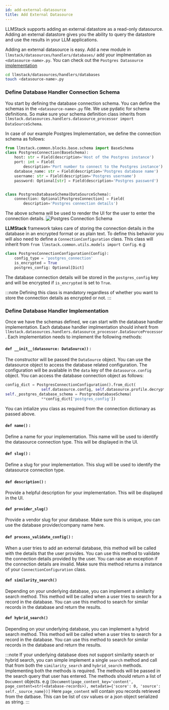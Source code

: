 ```yaml
---
id: add-external-datasource
title: Add External Datasource
---
```


LLMStack supports adding an external datastore as a read-only datasource. Adding an external datastore gives you the ability to query the datastore and use the results in your LLM applications.

Adding an external datasource is easy. Add a new module in `llmstack/datasources/handlers/databases/` add your implmentation as `<datasource-name>.py`. You can check out the `Postgres Datasource` [implementation](https://github.com/trypromptly/LLMStack/blob/main/llmstack/datasources/handlers/databases/postgres.py)

```bash
cd llmstack/datasources/handlers/databases
touch <datasource-name>.py
```

### Define Database Handler Connection Schema

You start by defining the database connection schema. You can define the schemas in the `<datasource-name>.py` file. We use pydatic for schema definitions. So make sure your schema definition class inherits from `llmstack.datasources.handlers.datasource_processor import DataSourceSchema`.

In case of our example Postgres Implementation, we define the connection schema as follows:

```python
from llmstack.common.blocks.base.schema import BaseSchema
class PostgresConnection(BaseSchema):
    host: str = Field(description='Host of the Postgres instance')
    port: int = Field(
        description='Port number to connect to the Postgres instance')
    database_name: str = Field(description='Postgres database name')
    username: str = Field(description='Postgres username')
    password: Optional[str] = Field(description='Postgres password')


class PostgresDatabaseSchema(DataSourceSchema):
    connection: Optional[PostgresConnection] = Field(
        description='Postgres connection details')
```

The above schema will be used to render the UI for the user to enter the connection details.
![Postgres Connection Schema](/img/external-datasource-config.png)

**LLMStack** framework takes care of storing the connection details in the database in an encrypted format or as plain text. To define this behavior you will also need to define a `ConnectionConfiguration` class. This class will inherit from `from llmstack.common.utils.models import Config`.
e.g

```python
class PostgresConnectionConfiguration(Config):
    config_type = 'postgres_connection'
    is_encrypted = True
    postgres_config: Optional[Dict]
```

The database connection details will be stored in the `postgres_config` key and will be encrypted if `is_encrypted` is set to `True`.

:::note
Defining this class is mandatory regardless of whether you want to store the connection details as encrypted or not.
:::

### Define Database Handler Implementation

Once we have the schemas defined, we can start with the database handler implementation. Each database handler implmentation should inherit from `llmstack.datasources.handlers.datasource_processor.DataSourceProcessor`. Each implementation needs to implement the following methods:

#### `def __init__(datasource: DataSource))` :

The constructor will be passed the `DataSource` object. You can use the datasource object to access the database related configuration. The configuration will be available in the `data` key of the `datasource.config` object.
You can access the database connection object as follows:

```python
config_dict = PostgresConnectionConfiguration().from_dict(
                self.datasource.config, self.datasource.profile.decrypt_value)
self._postgres_database_schema = PostgresDatabaseSchema(
                **config_dict['postgres_config'])

```

You can intialize you class as required from the connection dictionary as passed above.

#### `def name()` :

Define a name for your implementation. This name will be used to identify the datasource connection type. This will be displayed in the UI.

#### `def slug()` :

Define a slug for your implementation. This slug will be used to identify the datasource connection type.

#### `def description()` :

Provide a helpful description for your implementation. This will be displayed in the UI.

#### `def provider_slug()`

Provide a vendor slug for your database. Make sure this is unique, you can use the database provider/company name here.

#### `def process_validate_config()` :

When a user tries to add an external database, this method will be called with the details that the user provides. You can use this method to validate the connection details provided by the user. You can raise an exception if the connection details are invalid. Make sure this method returns a instance of your `ConnectionConfiguration` class.

#### `def similarity_search()`

Depending on your underlying database, you can implement a similarity search method. This method will be called when a user tries to search for a record in the database. You can use this method to search for similar records in the database and return the results.

#### `def hybrid_search()`

Depending on your underlying database, you can implement a hybrid search method. This method will be called when a user tries to search for a record in the database. You can use this method to search for similar records in the database and return the results.

:::note
If your underlying database does not support similarity search or hybrid search, you can simple implement a single `search` method and call that from both the `similarity_search` and `hybrid_search` methods. Implementing both the methods is required. The methods will be passed in the search query that user has entered. The methods should return a list of `Document` objects.
e.g `[Document(page_content_key='content', page_content=str(<database-records>), metadata={'score': 0, 'source': self._source_name})]`
Here `page_content` will contain you records retrieved from the datbase. This can be list of csv values or a json object serialized as string.
:::
